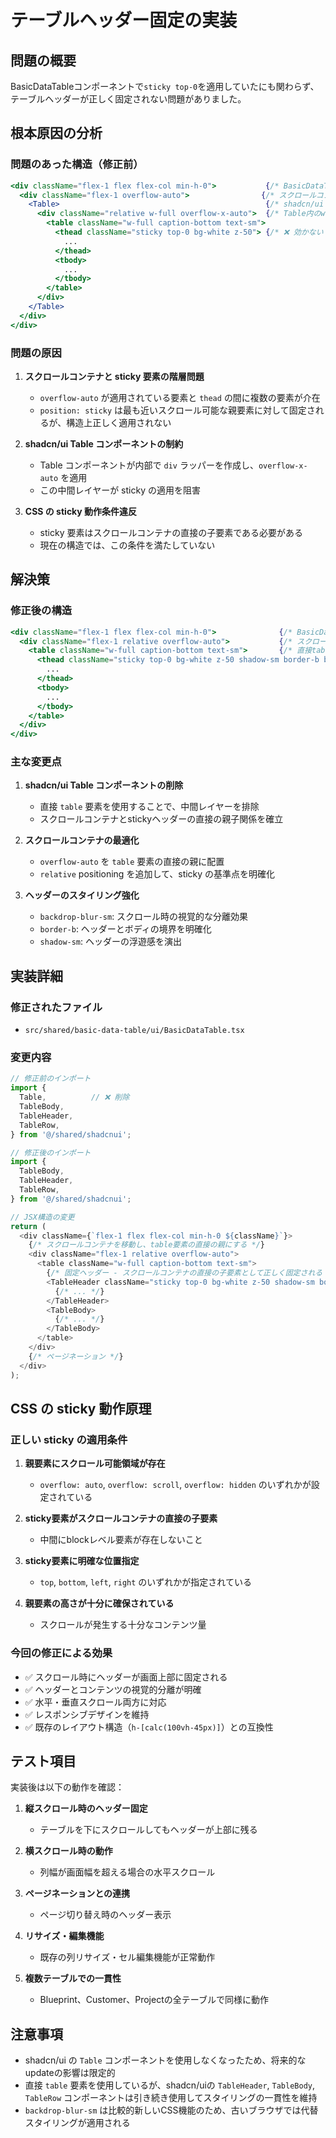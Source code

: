 # テーブルヘッダー固定の実装

## 問題の概要

BasicDataTableコンポーネントで`sticky top-0`を適用していたにも関わらず、テーブルヘッダーが正しく固定されない問題がありました。

## 根本原因の分析

### 問題のあった構造（修正前）

```jsx
<div className="flex-1 flex flex-col min-h-0">           {/* BasicDataTable */}
  <div className="flex-1 overflow-auto">                {/* スクロールコンテナ */}
    <Table>                                              {/* shadcn/ui Table */}
      <div className="relative w-full overflow-x-auto">  {/* Table内のwrapper */}
        <table className="w-full caption-bottom text-sm">
          <thead className="sticky top-0 bg-white z-50"> {/* ❌ 効かない */}
            ...
          </thead>
          <tbody>
            ...
          </tbody>
        </table>
      </div>
    </Table>
  </div>
</div>
```

### 問題の原因

1. **スクロールコンテナと sticky 要素の階層問題**
   - `overflow-auto` が適用されている要素と `thead` の間に複数の要素が介在
   - `position: sticky` は最も近いスクロール可能な親要素に対して固定されるが、構造上正しく適用されない

2. **shadcn/ui Table コンポーネントの制約**
   - Table コンポーネントが内部で `div` ラッパーを作成し、`overflow-x-auto` を適用
   - この中間レイヤーが sticky の適用を阻害

3. **CSS の sticky 動作条件違反**
   - sticky 要素はスクロールコンテナの直接の子要素である必要がある
   - 現在の構造では、この条件を満たしていない

## 解決策

### 修正後の構造

```jsx
<div className="flex-1 flex flex-col min-h-0">              {/* BasicDataTable */}
  <div className="flex-1 relative overflow-auto">           {/* スクロールコンテナ */}
    <table className="w-full caption-bottom text-sm">       {/* 直接table要素 */}
      <thead className="sticky top-0 bg-white z-50 shadow-sm border-b backdrop-blur-sm"> {/* ✅ 正常動作 */}
        ...
      </thead>
      <tbody>
        ...
      </tbody>
    </table>
  </div>
</div>
```

### 主な変更点

1. **shadcn/ui Table コンポーネントの削除**
   - 直接 `table` 要素を使用することで、中間レイヤーを排除
   - スクロールコンテナとstickyヘッダーの直接の親子関係を確立

2. **スクロールコンテナの最適化**
   - `overflow-auto` を `table` 要素の直接の親に配置
   - `relative` positioning を追加して、sticky の基準点を明確化

3. **ヘッダーのスタイリング強化**
   - `backdrop-blur-sm`: スクロール時の視覚的な分離効果
   - `border-b`: ヘッダーとボディの境界を明確化
   - `shadow-sm`: ヘッダーの浮遊感を演出

## 実装詳細

### 修正されたファイル

- `src/shared/basic-data-table/ui/BasicDataTable.tsx`

### 変更内容

```typescript
// 修正前のインポート
import {
  Table,          // ❌ 削除
  TableBody,
  TableHeader,
  TableRow,
} from '@/shared/shadcnui';

// 修正後のインポート
import {
  TableBody,
  TableHeader,
  TableRow,
} from '@/shared/shadcnui';

// JSX構造の変更
return (
  <div className={`flex-1 flex flex-col min-h-0 ${className}`}>
    {/* スクロールコンテナを移動し、table要素の直接の親にする */}
    <div className="flex-1 relative overflow-auto">
      <table className="w-full caption-bottom text-sm">
        {/* 固定ヘッダー - スクロールコンテナの直接の子要素として正しく固定される */}
        <TableHeader className="sticky top-0 bg-white z-50 shadow-sm border-b backdrop-blur-sm">
          {/* ... */}
        </TableHeader>
        <TableBody>
          {/* ... */}
        </TableBody>
      </table>
    </div>
    {/* ページネーション */}
  </div>
);
```

## CSS の sticky 動作原理

### 正しい sticky の適用条件

1. **親要素にスクロール可能領域が存在**
   - `overflow: auto`, `overflow: scroll`, `overflow: hidden` のいずれかが設定されている

2. **sticky要素がスクロールコンテナの直接の子要素**
   - 中間にblockレベル要素が存在しないこと

3. **sticky要素に明確な位置指定**
   - `top`, `bottom`, `left`, `right` のいずれかが指定されている

4. **親要素の高さが十分に確保されている**
   - スクロールが発生する十分なコンテンツ量

### 今回の修正による効果

- ✅ スクロール時にヘッダーが画面上部に固定される
- ✅ ヘッダーとコンテンツの視覚的分離が明確
- ✅ 水平・垂直スクロール両方に対応
- ✅ レスポンシブデザインを維持
- ✅ 既存のレイアウト構造（`h-[calc(100vh-45px)]`）との互換性

## テスト項目

実装後は以下の動作を確認：

1. **縦スクロール時のヘッダー固定**
   - テーブルを下にスクロールしてもヘッダーが上部に残る

2. **横スクロール時の動作**
   - 列幅が画面幅を超える場合の水平スクロール

3. **ページネーションとの連携**
   - ページ切り替え時のヘッダー表示

4. **リサイズ・編集機能**
   - 既存の列リサイズ・セル編集機能が正常動作

5. **複数テーブルでの一貫性**
   - Blueprint、Customer、Projectの全テーブルで同様に動作

## 注意事項

- shadcn/ui の `Table` コンポーネントを使用しなくなったため、将来的なupdateの影響は限定的
- 直接 `table` 要素を使用しているが、shadcn/uiの `TableHeader`, `TableBody`, `TableRow` コンポーネントは引き続き使用してスタイリングの一貫性を維持
- `backdrop-blur-sm` は比較的新しいCSS機能のため、古いブラウザでは代替スタイリングが適用される